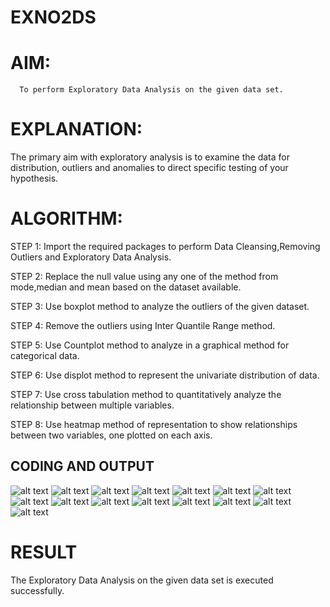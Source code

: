 # EXNO2DS
# AIM:
      To perform Exploratory Data Analysis on the given data set.
      
# EXPLANATION:
  The primary aim with exploratory analysis is to examine the data for distribution, outliers and anomalies to direct specific testing of your hypothesis.
  
# ALGORITHM:
STEP 1: Import the required packages to perform Data Cleansing,Removing Outliers and Exploratory Data Analysis.

STEP 2: Replace the null value using any one of the method from mode,median and mean based on the dataset available.

STEP 3: Use boxplot method to analyze the outliers of the given dataset.

STEP 4: Remove the outliers using Inter Quantile Range method.

STEP 5: Use Countplot method to analyze in a graphical method for categorical data.

STEP 6: Use displot method to represent the univariate distribution of data.

STEP 7: Use cross tabulation method to quantitatively analyze the relationship between multiple variables.

STEP 8: Use heatmap method of representation to show relationships between two variables, one plotted on each axis.

## CODING AND OUTPUT
![alt text](1.jpg) 
        ![alt text](2.jpg) 
        ![alt text](3.jpg) 
        ![alt text](4.jpg) 
        ![alt text](5.jpg) 
        ![alt text](6.jpg) 
        ![alt text](7.jpg) 
        ![alt text](8.jpg) 
        ![alt text](9.jpg)
        ![alt text](10.jpg)
        ![alt text](11.jpg) 
        ![alt text](12.jpg) 
        ![alt text](13.jpg) 
        ![alt text](14.jpg) 
        ![alt text](15.jpg)

# RESULT

The Exploratory Data Analysis on the given data set is executed successfully.
